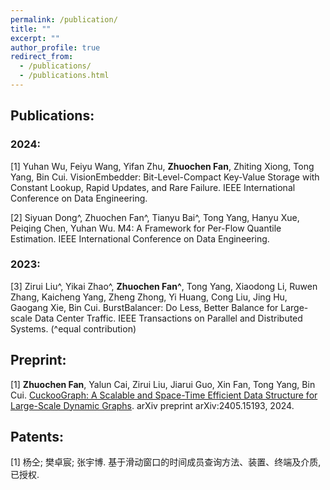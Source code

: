 ```yaml
---
permalink: /publication/
title: ""
excerpt: ""
author_profile: true
redirect_from: 
  - /publications/
  - /publications.html
---
```


## Publications:
### 2024:
  [1] Yuhan Wu, Feiyu Wang, Yifan Zhu, **Zhuochen Fan**, Zhiting Xiong, Tong Yang, Bin Cui. VisionEmbedder: Bit-Level-Compact Key-Value Storage with Constant Lookup, Rapid Updates, and Rare Failure. IEEE International Conference on Data Engineering.
  
  [2] Siyuan Dong^, Zhuochen Fan^, Tianyu Bai^, Tong Yang, Hanyu Xue, Peiqing Chen, Yuhan Wu. M4: A Framework for Per-Flow Quantile Estimation. IEEE International Conference on Data Engineering. 
  
### 2023:
  [3] Zirui Liu^, Yikai Zhao^, **Zhuochen Fan^**, Tong Yang, Xiaodong Li, Ruwen Zhang, Kaicheng Yang, Zheng Zhong, Yi Huang, Cong Liu, Jing Hu, Gaogang Xie, Bin Cui. BurstBalancer: Do Less, Better Balance for Large-scale Data Center Traffic. IEEE Transactions on Parallel and Distributed Systems. (^equal contribution)

## Preprint:
  [1] **Zhuochen Fan**, Yalun Cai, Zirui Liu, Jiarui Guo, Xin Fan, Tong Yang, Bin Cui. [CuckooGraph: A Scalable and Space-Time Efficient Data Structure for Large-Scale Dynamic Graphs](https://arxiv.org/abs/2405.15193). arXiv preprint arXiv:2405.15193, 2024.
  
## Patents:
  [1]	杨仝; 樊卓宸; 张宇博. 基于滑动窗口的时间成员查询方法、装置、终端及介质, 已授权.
  

